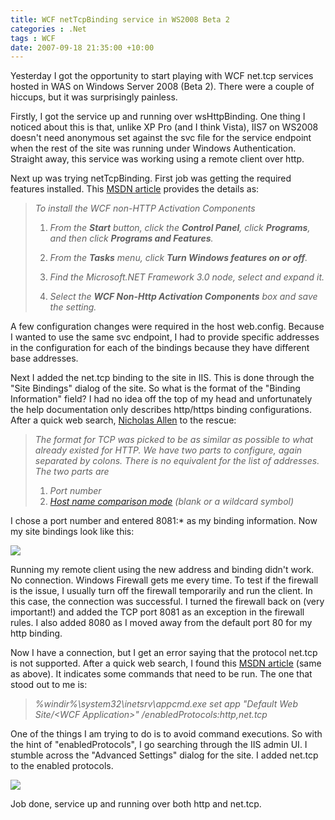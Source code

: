 ```yaml
---
title: WCF netTcpBinding service in WS2008 Beta 2
categories : .Net
tags : WCF
date: 2007-09-18 21:35:00 +10:00
---
```


<P>Yesterday I got the opportunity to start playing with WCF net.tcp services hosted in WAS on Windows Server 2008 (Beta 2). There were a couple of hiccups, but it was surprisingly painless.</P>
<P>Firstly, I got the service up and running over wsHttpBinding. One thing I noticed about this is that, unlike XP Pro (and I think Vista), IIS7 on WS2008 doesn't need anonymous set against the svc file for the service endpoint when the rest of the site was running under Windows Authentication. Straight away, this service was working using a remote client over http.</P>
<P>Next up was trying netTcpBinding. First job was getting the required features installed. This <A href="http://msdn2.microsoft.com/en-us/library/ms731053.aspx" target=_blank mce_href="http://msdn2.microsoft.com/en-us/library/ms731053.aspx">MSDN article</A> provides the details as:</P>
<BLOCKQUOTE>
<P><EM>To install the WCF non-HTTP Activation Components</EM></P>
<OL>
<LI>
<P><EM>From the <B>Start</B> button, click the <B>Control Panel</B>, click <B>Programs</B>, and then click <B>Programs and Features</B>.</EM></P>
<LI>
<P><EM>From the <B>Tasks</B> menu, click <B>Turn Windows features on or off</B>.</EM></P>
<LI>
<P><EM>Find the Microsoft.NET Framework 3.0 node, select and expand it.</EM></P>
<LI>
<P><EM>Select the <B>WCF Non-Http Activation Components</B> box and save the setting.</EM></P></LI></OL></BLOCKQUOTE>
<P>A few configuration changes were required in the host web.config. Because I wanted to use the same svc endpoint, I had to provide specific addresses in the configuration for each of the bindings because they have different base addresses.</P>
<P>Next I added the net.tcp binding to the site in IIS. This is done through the "Site Bindings" dialog of the site. So what is the format of the "Binding Information" field? I had no idea off the top of my head and unfortunately the help documentation only describes http/https binding configurations. After a quick web search, <A href="http://blogs.msdn.com/drnick/archive/2006/11/29/format-for-configuring-http-and-tcp-activation.aspx" target=_blank mce_href="http://blogs.msdn.com/drnick/archive/2006/11/29/format-for-configuring-http-and-tcp-activation.aspx">Nicholas Allen</A> to the rescue:</P>
<BLOCKQUOTE>
<P><EM>The format for TCP was picked to be as similar as possible to what already existed for HTTP. We have two parts to configure, again separated by colons. There is no equivalent for the list of addresses. The two parts are </EM>
<OL>
<LI><EM>Port number </EM>
<LI><A href="http://blogs.msdn.com/drnick/archive/2006/10/19/how-hostnamecomparisonmode-works.aspx" target=_blank mce_href="http://blogs.msdn.com/drnick/archive/2006/10/19/how-hostnamecomparisonmode-works.aspx"><EM>Host name comparison mode</EM></A><EM> (blank or a wildcard symbol)</EM> </LI></OL></BLOCKQUOTE>
<P>I chose a port number and entered 8081:* as my binding information. Now my site bindings look like this:</P>
<P><A href="/photos/blog_images/picture2567.aspx" target=_blank mce_href="/photos/blog_images/picture2567.aspx"><IMG src="/photos/blog_images/images/2567/original.aspx" border=0 mce_src="/photos/blog_images/images/2567/original.aspx"></A></P>
<P>Running my remote client using the new address and binding didn't work. No connection. Windows Firewall gets me every time. To test if the firewall is the issue, I usually turn off the firewall temporarily and run the client. In this case, the connection was successful. I turned the firewall back on (very important!) and added the TCP port 8081 as an exception in the firewall rules. I also added 8080 as I moved away from the default port 80 for my http binding.</P>
<P>Now I have a connection, but I get an error saying that the protocol net.tcp is not supported. After a quick web search, I found this <A href="http://msdn2.microsoft.com/en-us/library/ms731053.aspx" target=_blank mce_href="http://msdn2.microsoft.com/en-us/library/ms731053.aspx">MSDN article</A> (same as above). It indicates some commands that need to be run. The one that stood out to me is:</P>
<BLOCKQUOTE>
<P><EM>%windir%\system32\inetsrv\appcmd.exe set app "Default Web Site/&lt;WCF Application&gt;" /enabledProtocols:http,net.tcp</EM></P></BLOCKQUOTE>
<P>One of the things I am trying to do is to avoid command executions. So with the hint of "enabledProtocols", I go searching through the IIS admin UI. I stumble across the "Advanced Settings" dialog for the site. I added net.tcp to the enabled protocols.</P>
<P><A href="/photos/blog_images/picture2566.aspx" target=_blank mce_href="/photos/blog_images/picture2566.aspx"><IMG src="/photos/blog_images/images/2566/original.aspx" border=0 mce_src="/photos/blog_images/images/2566/original.aspx"></A></P>
<P>Job done, service up and running over both http and net.tcp.</P>
